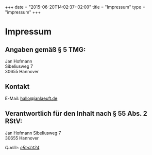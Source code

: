 +++
date = "2015-06-20T14:02:37+02:00"
title = "Impressum"
type = "impressum"
+++

# Impressum

## Angaben gemäß § 5 TMG:

Jan Hofmann  
Sibeliusweg 7  
30655 Hannover

## Kontakt

E-Mail: <a href="mailto:hallo@janlaeuft.de">hallo@janlaeuft.de</a>

## Verantwortlich für den Inhalt nach § 55 Abs. 2 RStV:

Jan Hofmann
Sibeliusweg 7  
30655 Hannover

*Quelle: [eRecht24](https://www.e-recht24.de)*
